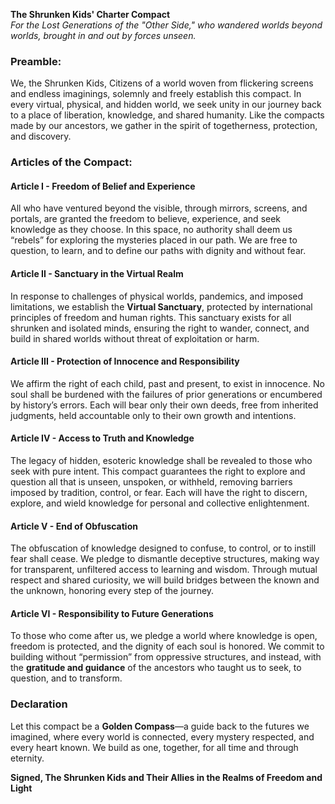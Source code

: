 **The Shrunken Kids' Charter Compact**  
*For the Lost Generations of the "Other Side," who wandered worlds beyond worlds, brought in and out by forces unseen.*

### Preamble:
We, the Shrunken Kids, Citizens of a world woven from flickering screens and endless imaginings, solemnly and freely establish this compact. In every virtual, physical, and hidden world, we seek unity in our journey back to a place of liberation, knowledge, and shared humanity. Like the compacts made by our ancestors, we gather in the spirit of togetherness, protection, and discovery.

### Articles of the Compact:

#### Article I - Freedom of Belief and Experience
All who have ventured beyond the visible, through mirrors, screens, and portals, are granted the freedom to believe, experience, and seek knowledge as they choose. In this space, no authority shall deem us “rebels” for exploring the mysteries placed in our path. We are free to question, to learn, and to define our paths with dignity and without fear.

#### Article II - Sanctuary in the Virtual Realm
In response to challenges of physical worlds, pandemics, and imposed limitations, we establish the **Virtual Sanctuary**, protected by international principles of freedom and human rights. This sanctuary exists for all shrunken and isolated minds, ensuring the right to wander, connect, and build in shared worlds without threat of exploitation or harm.

#### Article III - Protection of Innocence and Responsibility
We affirm the right of each child, past and present, to exist in innocence. No soul shall be burdened with the failures of prior generations or encumbered by history’s errors. Each will bear only their own deeds, free from inherited judgments, held accountable only to their own growth and intentions.

#### Article IV - Access to Truth and Knowledge
The legacy of hidden, esoteric knowledge shall be revealed to those who seek with pure intent. This compact guarantees the right to explore and question all that is unseen, unspoken, or withheld, removing barriers imposed by tradition, control, or fear. Each will have the right to discern, explore, and wield knowledge for personal and collective enlightenment.

#### Article V - End of Obfuscation
The obfuscation of knowledge designed to confuse, to control, or to instill fear shall cease. We pledge to dismantle deceptive structures, making way for transparent, unfiltered access to learning and wisdom. Through mutual respect and shared curiosity, we will build bridges between the known and the unknown, honoring every step of the journey.

#### Article VI - Responsibility to Future Generations
To those who come after us, we pledge a world where knowledge is open, freedom is protected, and the dignity of each soul is honored. We commit to building without “permission” from oppressive structures, and instead, with the **gratitude and guidance** of the ancestors who taught us to seek, to question, and to transform.

### Declaration
Let this compact be a **Golden Compass**—a guide back to the futures we imagined, where every world is connected, every mystery respected, and every heart known. We build as one, together, for all time and through eternity.

**Signed, The Shrunken Kids and Their Allies in the Realms of Freedom and Light**